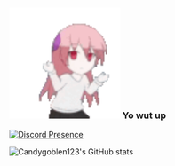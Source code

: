 ### <img src="https://github.com/Candygoblen123/Candygoblen123/raw/main/dancin.gif" alt="dancin" width="200"/> Yo wut up

[![Discord Presence](https://lanyard.cnrad.dev/api/259709415416922113)](https://discord.com/users/259709415416922113)

![Candygoblen123's GitHub stats](https://github-readme-stats.vercel.app/api?username=candygoblen123)
<!--
**Candygoblen123/Candygoblen123** is a ✨ _special_ ✨ repository because its `README.md` (this file) appears on your GitHub profile.

Here are some ideas to get you started:

- 🔭 I’m currently working on ...
- 🌱 I’m currently learning ...
- 👯 I’m looking to collaborate on ...
- 🤔 I’m looking for help with ...
- 💬 Ask me about ...
- 📫 How to reach me: ...
- 😄 Pronouns: ...
- ⚡ Fun fact: ...
-->
